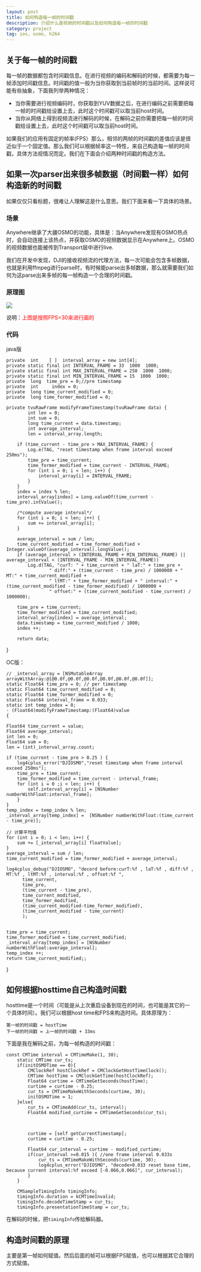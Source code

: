 ```yaml
---
layout: post
title: 如何构造每一帧的时间戳
description: 介绍什么是视频的时间戳以及如何构造每一帧的时间戳
category: project
tag: ios, osmo, h264
---
```


## 关于每一帧的时间戳

每一帧的数据都包含时间戳信息。在进行视频的编码和解码的时候，都需要为每一帧添加时间戳信息。时间戳的值一般为当你获取到当前帧时的当前时间。这样说可能有些抽象，下面我列举两种情况：

* 当你需要进行视频编码时，你获取到YUV数据之后，在进行编码之前需要把每一帧的时间戳给设置上去，此时这个时间戳可以取当前host时间。
* 当你从网络上得到视频流进行解码的时候，在解码之前你需要把每一帧的时间戳给设置上去，此时这个时间戳可以取当前host时间。

如果我们的应用有固定的帧率(FPS）那么，相邻的两帧的时间戳的差值应该是很近似于一个固定值。那么我们可以根据帧率这一特性，来自己构造每一帧的时间戳，具体方法视情况而定。我们在下面会介绍两种时间戳的构造方法。

## 如果一次parser出来很多帧数据（时间戳一样）如何构造新的时间戳

如果仅仅只看标题，很难让人理解这是什么意思。我们下面来看一下具体的场景。

### 场景

Anywhere继承了大疆OSMO的功能，具体是：当Anywhere发现有OSMO热点时，会自动连接上该热点，并获取OSMO的视频数据显示在Anywhere上。OSMO的视频数据也能被传到Transport层中进行live.

我们在开发中发现，DJI的接收视频流的代理方法，每一次可能会包含多帧数据，也就是利用ffmpeg进行parse时，有时候能parse出多帧数据，那么就需要我们如何为这parse出来多帧的每一帧构造一个合理的时间戳。

### 原理图

![](https://raw.githubusercontent.com/MaxwellQi/MaxwellQi.github.io/a15431134e3a5df3b256e042e432487f391f2e54/images/project/summ-osmo-frame-time-stamp/time-stamp_01.png)

说明：<font color="red">上图是按照FPS=30来进行画的</font>

### 代码

java版

	private  int    [ ]  interval_array = new int[4];
	private static final int INTERVAL_FRAME = 33  1000  1000;
	private static final int MAX_INTERVAL_FRAME = 250  1000  1000;
	private static final int MIN_INTERVAL_FRAME = 15  1000  1000;
	private  long  time_pre = 0;//pre timestamp
	private  int     index = 0;
	private  long time_current_modified = 0;
	private  long time_former_modified = 0;
	
	private tvuRawFrame modifyFrameTimestamp(tvuRawFrame data) {
			int len = 0;
			int sum = 0;
			long time_current = data.timestamp;
			int average_interval;
			len = interval_array.length;

		if (time_current - time_pre > MAX_INTERVAL_FRAME) {
			Log.e(TAG, "reset timestamp when frame interval exceed 250ms");
			time_pre = time_current;
			time_former_modified = time_current - INTERVAL_FRAME;
			for (int i = 0; i < len; i++) {
				interval_array[i] = INTERVAL_FRAME;
			}
		}
		index = index % len;
		interval_array[index] = Long.valueOf(time_current - time_pre).intValue();

		/*compute average interval*/
		for (int i = 0; i < len; i++) {
			sum += interval_array[i];
		}

		average_interval = sum / len;
		time_current_modified = time_former_modified + Integer.valueOf(average_interval).longValue();
		if (average_interval > (INTERVAL_FRAME + MIN_INTERVAL_FRAME) || average_interval < (INTERVAL_FRAME - MIN_INTERVAL_FRAME))
			Log.d(TAG, "curT: " + time_current + " laT:" + time_pre +
					" diff:" + (time_current - time_pre) / 1000000 + " MT:" + time_current_modified +
					" ltMT:" + time_former_modified + " interval:" + (time_current_modified - time_former_modified) / 1000000 +
					" offset:" + (time_current_modified - time_current) / 1000000);

		time_pre = time_current;
		time_former_modified = time_current_modified;
		interval_array[index] = average_interval;
		data.timestamp = time_current_modified / 1000;
		index ++;

		return data;
}

OC版：
	
	// _interval_array = [NSMutableArray arrayWithArray:@[@0.0f,@0.0f,@0.0f,@0.0f,@0.0f,@0.0f]];
	static Float64 time_pre = 0; // per timestamp
	static Float64 time_current_modified = 0;
	static Float64 time_former_modified = 0;
	static Float64 interval_frame = 0.033;
	static int temp_index = 0;
	- (Float64)modifyFrameTimestamp:(Float64)value
	{
    
    Float64 time_current = value;
    Float64 average_interval;
    int len = 0;
    Float64 sum = 0;
    len = (int)_interval_array.count;
    
    if (time_current - time_pre > 0.25 ) {
        log4cplus_error("DJIOSMO","reset timestamp when frame interval exceed 250ms");
        time_pre = time_current;
        time_former_modified = time_current - interval_frame;
        for (int i = 0 ;i < len; i++) {
            self.interval_array[i] = [NSNumber numberWithFloat:interval_frame];
        }
    }
    temp_index = temp_index % len;
    _interval_array[temp_index] =  [NSNumber numberWithFloat:(time_current - time_pre)];
    
    // 计算平均值
    for (int i = 0; i < len; i++) {
        sum += [_interval_array[i] floatValue];
    }
    average_interval = sum / len;
    time_current_modified = time_former_modified + average_interval;
    
    log4cplus_debug("DJIOSMO", "decord before:curT:%f , laT:%f , diff:%f , MT:%f , ltMT:%f , interval:%f , offset:%f ",
          time_current,
          time_pre,
          (time_current - time_pre),
          time_current_modified,
          time_former_modified,
          (time_current_modified-time_former_modified),
          (time_current_modified - time_current)
          );
    
    
    time_pre = time_current;
    time_former_modified = time_current_modified;
    _interval_array[temp_index] = [NSNumber numberWithFloat:average_interval];
    temp_index ++;
    return time_current_modified;;
}




## 如何根据hosttime自己构造时间戳

hosttime是一个时间（可能是从上次重启设备到现在的时间，也可能是其它的一个具体时间）。我们可以根据host time和FPS来构造时间。具体原理为：

	第一帧的时间戳 = hostTime
	下一帧的时间戳 = 上一帧的时间戳 + 33ms

下面是我在解码之前，为每一帧构造的时间戳：

	const CMTime interval = CMTimeMake(1, 30);
        static CMTime cur_ts;
        if(initOSMOTime == 0){
            CMClockRef hostClockRef = CMClockGetHostTimeClock();
            CMTime hostTime = CMClockGetTime(hostClockRef);
            Float64 curtime = CMTimeGetSeconds(hostTime);
            curtime = curtime - 0.25;
            cur_ts = CMTimeMakeWithSeconds(curtime, 30);
            initOSMOTime = 1;
        }else{
            cur_ts = CMTimeAdd(cur_ts, interval);
            Float64 modified_curtime = CMTimeGetSeconds(cur_ts);
            
            
            
            curtime = [self getCurrentTimestamp];
            curtime = curtime - 0.25;
            
            Float64 cur_interval = curtime - modified_curtime;
            if(cur_interval >=0.015 ){ //one frame interval 0.033s
                cur_ts = CMTimeMakeWithSeconds(curtime, 30);
                log4cplus_error("DJIOSMO", "decode>0.033 reset base time, because current interval:%f exceed [-0.066,0.066]", cur_interval);
            }
        }
        
        CMSampleTimingInfo timingInfo;
        timingInfo.duration = kCMTimeInvalid;
        timingInfo.decodeTimeStamp = cur_ts;
        timingInfo.presentationTimeStamp = cur_ts;

在解码的时候，把`timingInfo`传给解码器。

## 构造时间戳的原理

主要是第一帧如何赋值。然后后面的帧可以根据FPS赋值，也可以根据其它合理的方式赋值。


